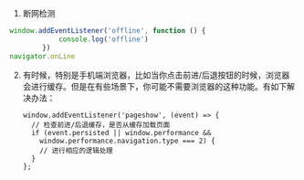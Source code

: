 1. 断网检测

```javascript
window.addEventListener('offline', function () {
            console.log('offline')
        })
navigator.onLine
```

2. 有时候，特别是手机端浏览器，比如当你点击前进/后退按钮的时候，浏览器会进行缓存。但是在有些场景下，你可能不需要浏览器的这种功能。有如下解决办法：

   ```
   window.addEventListener('pageshow', (event) => {
     // 检查前进/后退缓存，是否从缓存加载页面
     if (event.persisted || window.performance && 
       window.performance.navigation.type === 2) {
       // 进行相应的逻辑处理
     }
   };
   ```

   


